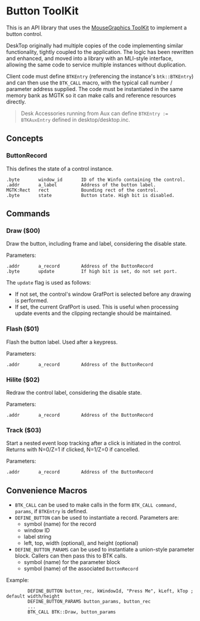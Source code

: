 # Button ToolKit

This is an API library that uses the [MouseGraphics ToolKit](../mgtk/MGTK.md) to implement a button control.

DeskTop originally had multiple copies of the code implementing similar functionality, tightly coupled to the application. The logic has been rewritten and enhanced, and moved into a library with an MLI-style interface, allowing the same code to service multiple instances without duplication.

Client code must define `BTKEntry` (referencing the instance's `btk::BTKEntry`) and can then use the `BTK_CALL` macro, with the typical call number / parameter address supplied. The code must be instantiated in the same memory bank as MGTK so it can make calls and reference resources directly.

> Desk Accessories running from Aux can define `BTKEntry := BTKAuxEntry` defined in desktop/desktop.inc.

## Concepts

### ButtonRecord
This defines the state of a control instance.
```
.byte       window_id       ID of the Winfo containing the control.
.addr       a_label         Address of the button label.
MGTK:Rect   rect            Bounding rect of the control.
.byte       state           Button state. High bit is disabled.
```

## Commands

### Draw ($00)
Draw the button, including frame and label, considering the disable state.

Parameters:
```
.addr       a_record        Address of the ButtonRecord
.byte       update          If high bit is set, do not set port.
```

The `update` flag is used as follows:
* If not set, the control's window GrafPort is selected before any drawing is performed.
* If set, the current GrafPort is used. This is useful when processing update events and the clipping rectangle should be maintained.


### Flash ($01)
Flash the button label. Used after a keypress.

Parameters:
```
.addr       a_record        Address of the ButtonRecord
```

### Hilite ($02)
Redraw the control label, considering the disable state.

Parameters:
```
.addr       a_record        Address of the ButtonRecord
```

### Track ($03)
Start a nested event loop tracking after a click is initiated in the control. Returns with N=0/Z=1 if clicked, N=1/Z=0 if cancelled.

Parameters:
```
.addr       a_record        Address of the ButtonRecord
```

## Convenience Macros

* `BTK_CALL` can be used to make calls in the form `BTK_CALL command, params`, if `BTKEntry` is defined.
* `DEFINE_BUTTON` can be used to instantiate a record. Parameters are:
  * symbol (name) for the record
  * window ID
  * label string
  * left, top, width (optional), and height (optional)
* `DEFINE_BUTTON_PARAMS` can be used to instantiate a union-style parameter block. Callers can then pass this to BTK calls.
  * symbol (name) for the parameter block
  * symbol (name) of the associated `ButtonRecord`

Example:
```
        DEFINE_BUTTON button_rec, kWindowId, "Press Me", kLeft, kTop ; default width/height
        DEFINE_BUTTON_PARAMS button_params, button_rec
        ...
        BTK_CALL BTK::Draw, button_params
```
